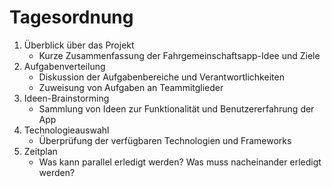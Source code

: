# Tagesordnung

1. Überblick über das Projekt
   - Kurze Zusammenfassung der Fahrgemeinschaftsapp-Idee und Ziele
2. Aufgabenverteilung
   - Diskussion der Aufgabenbereiche und Verantwortlichkeiten
   - Zuweisung von Aufgaben an Teammitglieder
3. Ideen-Brainstorming
   - Sammlung von Ideen zur Funktionalität und Benutzererfahrung der App
4. Technologieauswahl
   - Überprüfung der verfügbaren Technologien und Frameworks
5. Zeitplan
   - Was kann parallel erledigt werden? Was muss nacheinander erledigt werden?
